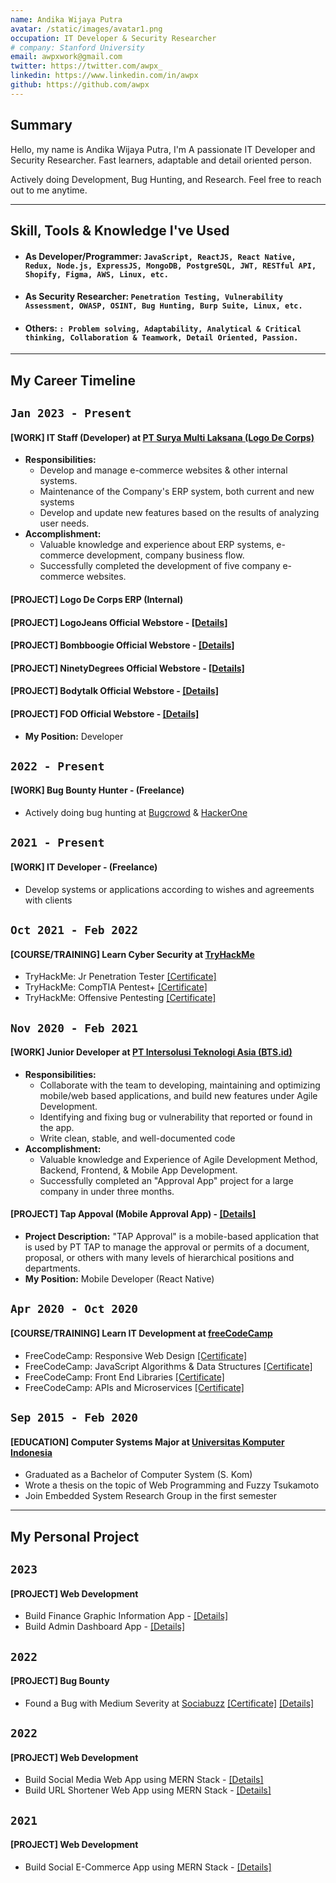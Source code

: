 ```yaml
---
name: Andika Wijaya Putra
avatar: /static/images/avatar1.png
occupation: IT Developer & Security Researcher
# company: Stanford University
email: awpxwork@gmail.com
twitter: https://twitter.com/awpx_
linkedin: https://www.linkedin.com/in/awpx
github: https://github.com/awpx
---
```


## Summary

Hello, my name is Andika Wijaya Putra, I'm A passionate IT Developer and Security Researcher. Fast learners, adaptable and detail oriented person.

Actively doing Development, Bug Hunting, and Research. Feel free to reach out to me anytime.

---

## Skill, Tools & Knowledge I've Used

- #### As Developer/Programmer: `JavaScript, ReactJS, React Native, Redux, Node.js, ExpressJS, MongoDB, PostgreSQL, JWT, RESTful API, Shopify, Figma, AWS, Linux, etc.`

- #### As Security Researcher: `Penetration Testing, Vulnerability Assessment, OWASP, OSINT, Bug Hunting, Burp Suite, Linux, etc.`

- #### Others: `: Problem solving, Adaptability, Analytical & Critical thinking, Collaboration & Teamwork, Detail Oriented, Passion.`

---

## My Career Timeline

## `Jan 2023 - Present`

#### [WORK] IT Staff (Developer) at [PT Surya Multi Laksana (Logo De Corps)](https://www.logojeans.com)

- **Responsibilities:**
  - Develop and manage e-commerce websites & other internal systems.
  - Maintenance of the Company's ERP system, both current and new systems
  - Develop and update new features based on the results of analyzing user needs.
- **Accomplishment:**
  - Valuable knowledge and experience about ERP systems, e-commerce development, company business flow.
  - Successfully completed the development of five company e-commerce websites.

#### [PROJECT] Logo De Corps ERP (Internal)

#### [PROJECT] LogoJeans Official Webstore - [[Details]](https://logojeans.com)

#### [PROJECT] Bombboogie Official Webstore - [[Details]](https://bombboogie.com)

#### [PROJECT] NinetyDegrees Official Webstore - [[Details]](https://ninetydegrees.co.id)

#### [PROJECT] Bodytalk Official Webstore - [[Details]](https://bodytalk.co.id)

#### [PROJECT] FOD Official Webstore - [[Details]](https://fod.co.id)

- **My Position:** Developer

## `2022 - Present`

#### [WORK] Bug Bounty Hunter - (Freelance)

- Actively doing bug hunting at [Bugcrowd](https://bugcrowd.com) & [HackerOne](https://www.hackerone.com)

## `2021 - Present`

#### [WORK] IT Developer - (Freelance)

- Develop systems or applications according to wishes and agreements with clients

## `Oct 2021 - Feb 2022`

#### [COURSE/TRAINING] Learn Cyber Security at [TryHackMe](https://tryhackme.com)

- TryHackMe: Jr Penetration Tester [[Certificate]](/static/images/cert/THM1.png)
- TryHackMe: CompTIA Pentest+ [[Certificate]](/static/images/cert/THM2.png)
- TryHackMe: Offensive Pentesting [[Certificate]](/static/images/cert/THM3.png)

## `Nov 2020 - Feb 2021`

#### [WORK] Junior Developer at [PT Intersolusi Teknologi Asia (BTS.id)](https://www.bts.id)

- **Responsibilities:**
  - Collaborate with the team to developing, maintaining and optimizing mobile/web based applications, and build new features under Agile Development.
  - Identifying and fixing bug or vulnerability that reported or found in the app.
  - Write clean, stable, and well-documented code
- **Accomplishment:**
  - Valuable knowledge and Experience of Agile Development Method, Backend, Frontend, & Mobile App Development.
  - Successfully completed an "Approval App" project for a large company in under three months.

#### [PROJECT] Tap Appoval (Mobile Approval App) - [[Details]](https://awpx.github.io/blog/approval-app-project)

- **Project Description:** "TAP Approval" is a mobile-based application that is used by PT TAP to manage the approval or permits of a document, proposal, or others with many levels of hierarchical positions and departments.
- **My Position:** Mobile Developer (React Native)

## `Apr 2020 - Oct 2020`

#### [COURSE/TRAINING] Learn IT Development at [freeCodeCamp](https://www.freecodecamp.org)

- FreeCodeCamp: Responsive Web Design [[Certificate]](https://www.freecodecamp.org/certification/andikawputra/responsive-web-design)
- FreeCodeCamp: JavaScript Algorithms & Data Structures [[Certificate]](https://www.freecodecamp.org/certification/andikawputra/javascript-algorithms-and-data-structures)
- FreeCodeCamp: Front End Libraries [[Certificate]](https://www.freecodecamp.org/certification/andikawputra/front-end-development-libraries)
- FreeCodeCamp: APIs and Microservices [[Certificate]](https://www.freecodecamp.org/certification/andikawputra/back-end-development-and-apis)

## `Sep 2015 - Feb 2020`

#### [EDUCATION] Computer Systems Major at [Universitas Komputer Indonesia](https://www.unikom.ac.id)

- Graduated as a Bachelor of Computer System (S. Kom)
- Wrote a thesis on the topic of Web Programming and Fuzzy Tsukamoto
- Join Embedded System Research Group in the first semester

---

## My Personal Project

## `2023`

#### [PROJECT] Web Development

- Build Finance Graphic Information App - [[Details]](https://awpx.github.io/blog/finance-graph-info)
- Build Admin Dashboard App - [[Details]](https://awpx.github.io/blog/admin-dashboard-react)

## `2022`

#### [PROJECT] Bug Bounty

- Found a Bug with Medium Severity at [Sociabuzz](https://www.sociabuzz.com) [[Certificate]](/static/images/cert/sociabuzz.jpg) [[Details]](https://awpx.github.io/blog/sociabuzz-bug)

## `2022`

#### [PROJECT] Web Development

- Build Social Media Web App using MERN Stack - [[Details]](https://awpx.github.io/blog/socmed-mern-project)
- Build URL Shortener Web App using MERN Stack - [[Details]](https://awpx.github.io/blog/url-shortener-project)

## `2021`

#### [PROJECT] Web Development

- Build Social E-Commerce App using MERN Stack - [[Details]](https://awpx.github.io/blog/ecommerce-mern-project)
